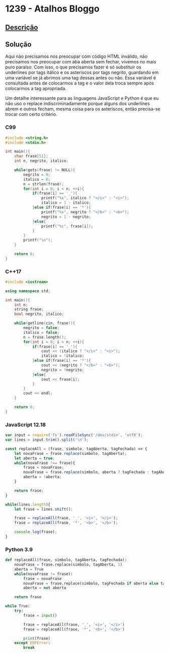 # 1239 - Atalhos Bloggo

## [Descrição](https://www.beecrowd.com.br/judge/pt/problems/view/1239)

## Solução

Aqui não precisamos nos preocupar com código HTML inválido, não precisamos nos preocupar com aba aberta sem fechar, vivemos no mais puro paraíso. Com isso, o que precisamos fazer é só substituir os underlines por tags itálico e os asteriscos por tags negrito, guardando em uma variável se já abrimos uma tag dessas antes ou não. Essa variável é consultada antes de colocarmos a tag e o valor dela troca sempre após colocarmos a tag apropriada.

Um detalhe interessante para as linguagens JavaScript e Python é que eu não uso o replace indiscriminadamente porque alguns dos underlines abrem e outros fecham, mesma coisa para os asteriscos, então precisa-se trocar com certo critério.

### C99
```c
#include <string.h>
#include <stdio.h>

int main(){
    char frase[51];
    int n, negrito, italico;

    while(gets(frase) != NULL){
        negrito = 0;
        italico = 0;
        n = strlen(frase);
        for(int i = 0; i < n; ++i){
            if(frase[i] == '_'){
                printf("%s", italico ? "</i>" : "<i>");
                italico = 1 - italico;
            }else if(frase[i] == '*'){
                printf("%s", negrito ? "</b>" : "<b>");
                negrito = 1 - negrito;
            }else{
                printf("%c", frase[i]);
            }
        }
        printf("\n");
    }

    return 0;
}
```

### C++17
```cpp
#include <iostream>

using namespace std;

int main(){
    int n;
    string frase;
    bool negrito, italico;

    while(getline(cin, frase)){
        negrito = false;
        italico = false;
        n = frase.length();
        for(int i = 0; i < n; ++i){
            if(frase[i] == '_'){
                cout << (italico ? "</i>" : "<i>");
                italico = !italico;
            }else if(frase[i] == '*'){
                cout << (negrito ? "</b>" : "<b>");
                negrito = !negrito;
            }else{
                cout << frase[i];
            }
        }
        cout << endl;
    }

    return 0;
}
```

### JavaScript 12.18
```javascript
var input = require('fs').readFileSync('/dev/stdin', 'utf8');
var lines = input.trim().split('\n');

const replaceAll = (frase, simbolo, tagAberta, tagFechada) => {
    let novaFrase = frase.replace(simbolo, tagAberta);
    let aberta = true;
    while(novaFrase !== frase){
        frase = novaFrase;
        novaFrase = frase.replace(simbolo, aberta ? tagFechada : tagAberta);
        aberta = !aberta;
    }

    return frase;
}

while(lines.length){
    let frase = lines.shift();

    frase = replaceAll(frase, '_', '<i>', '</i>');
    frase = replaceAll(frase, '*', '<b>', '</b>');

    console.log(frase);
}
```

### Python 3.9
```python
def replaceAll(frase, simbolo, tagAberta, tagFechada):
    novaFrase = frase.replace(simbolo, tagAberta, 1)
    aberta = True
    while(novaFrase != frase):
        frase = novaFrase
        novaFrase = frase.replace(simbolo, tagFechada if aberta else tagAberta, 1)
        aberta = not aberta

    return frase

while True:
    try:
        frase = input()

        frase = replaceAll(frase, '_', '<i>', '</i>')
        frase = replaceAll(frase, '*', '<b>', '</b>')

        print(frase)
    except EOFError:
        break
```